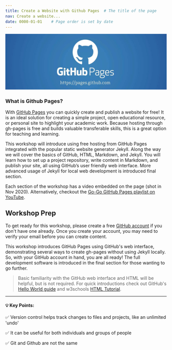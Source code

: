 ```yaml
---
title: Create a Website with Github Pages  # The title of the page
nav: Create a website...
date: 0000-01-01    # Page order is set by date
---
```


![Github Pages Logo](assets/images/githubPages.jpg)

### What is Github Pages?

With [GitHub Pages](https://pages.github.com/) you can quickly create and publish a website for free! 
It is an ideal solution for creating a simple project, open educational resource, or personal site to highlight your academic work. 
Because hosting through gh-pages is free and builds valuable transferable skills, this is a great option for teaching and learning.

This workshop will introduce using free hosting from GitHub Pages integrated with the popular static website generator Jekyll. 
Along the way we will cover the basics of GitHub, HTML, Markdown, and Jekyll. 
You will learn how to set up a project repository, write content in Markdown, and publish your site, all using GitHub’s user friendly web interface. 
More advanced usage of Jekyll for local web development is introduced final section.

Each section of the workshop has a video embedded on the page (shot in Nov 2020).
Alternatively, checkout the [Go-Go GitHub Pages playlist on YouTube](https://www.youtube.com/playlist?list=PL3MdArvT5LVdkeEZ6x6feSMRjYjoMVEUZ).

## Workshop Prep

To get ready for this workshop, please create a free [GitHub account](https://github.com/join) if you don't have one already.
Once you create your account, you may need to verify your email before you can create content.

This workshop introduces GitHub Pages using GitHub's web interface, demonstrating several ways to create gh-pages without using Jekyll locally.
So, with your GitHub account in hand, you are all ready!
The full development software is introduced in the final section for those wanting to go further.

> Basic familiarity with the GitHub web interface and HTML will be helpful, but is not required. 
> For quick introductions check out GitHub's [Hello World guide](https://guides.github.com/activities/hello-world/) and w3schools [HTML Tutorial](https://www.w3schools.com/html/default.asp).


***

#### 💡 Key Points:

✅ Version control helps track changes to files and projects, like an unlimited 'undo'

✅ It can be useful for both individuals and groups of people

✅ Git and Github are not the same
